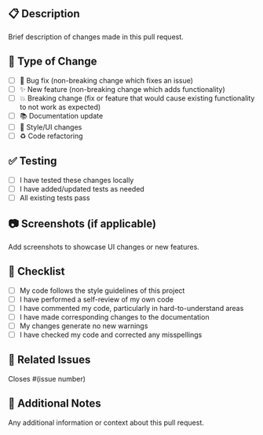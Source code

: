 ## 📋 Description
Brief description of changes made in this pull request.

## 🔄 Type of Change
- [ ] 🐛 Bug fix (non-breaking change which fixes an issue)
- [ ] ✨ New feature (non-breaking change which adds functionality)
- [ ] 💥 Breaking change (fix or feature that would cause existing functionality to not work as expected)
- [ ] 📚 Documentation update
- [ ] 🎨 Style/UI changes
- [ ] ♻️ Code refactoring

## ✅ Testing
- [ ] I have tested these changes locally
- [ ] I have added/updated tests as needed
- [ ] All existing tests pass

## 📷 Screenshots (if applicable)
Add screenshots to showcase UI changes or new features.

## 📝 Checklist
- [ ] My code follows the style guidelines of this project
- [ ] I have performed a self-review of my own code
- [ ] I have commented my code, particularly in hard-to-understand areas
- [ ] I have made corresponding changes to the documentation
- [ ] My changes generate no new warnings
- [ ] I have checked my code and corrected any misspellings

## 🔗 Related Issues
Closes #(issue number)

## 🤝 Additional Notes
Any additional information or context about this pull request.
